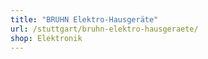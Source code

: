 ```yaml
---
title: "BRUHN Elektro-Hausgeräte"
url: /stuttgart/bruhn-elektro-hausgeraete/
shop: Elektronik
---
```

